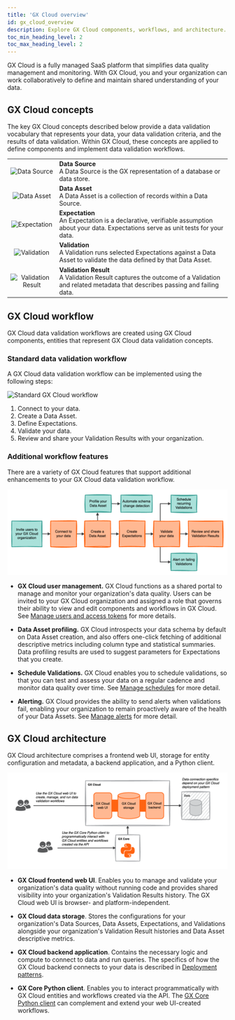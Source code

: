 ```yaml
---
title: 'GX Cloud overview'
id: gx_cloud_overview
description: Explore GX Cloud components, workflows, and architecture.
toc_min_heading_level: 2
toc_max_heading_level: 2
---
```


GX Cloud is a fully managed SaaS platform that simplifies data quality management and monitoring. With GX Cloud, you and your organization can work collaboratively to define and maintain shared understanding of your data.

## GX Cloud concepts

The key GX Cloud concepts described below provide a data validation vocabulary that represents your data, your data validation criteria, and the results of data validation. Within GX Cloud, these concepts are applied to define components and implement data validation workflows.

|  |  |
| :--: | :--- |
| <img src="/img/database_icon.svg" alt="Data Source" width="84px"/> | **Data Source**<br/>A Data Source is the GX representation of a database or data store. |
| <img src="/img/table_icon.svg" alt="Data Asset" width="84px"/> | **Data Asset**<br/>A Data Asset is a collection of records within a Data Source.  |
| <img src="/img/magnify_data_icon.svg" alt="Expectation" width="96px"/> | **Expectation**<br/>An Expectation is a declarative, verifiable assumption about your data. Expectations serve as unit tests for your data. |
| <img src="/img/gear_icon.svg" alt="Validation" width="84px"/> | **Validation**<br/>A Validation runs selected Expectations against a Data Asset to validate the data defined by that Data Asset. |
| <img src="/img/checklist_icon.svg" alt="Validation Result" width="84px"/> | **Validation Result**<br/>A Validation Result captures the outcome of a Validation and related metadata that describes passing and failing data. |

## GX Cloud workflow

GX Cloud data validation workflows are created using GX Cloud components, entities that represent GX Cloud data validation concepts.

### Standard data validation workflow

A GX Cloud data validation workflow can be implemented using the following steps:

![Standard GX Cloud workflow](./overview_images/gx_cloud_workflow.png)

1. Connect to your data.
2. Create a Data Asset.
3. Define Expectations.
4. Validate your data.
5. Review and share your Validation Results with your organization.


### Additional workflow features
There are a variety of GX Cloud features that support additional enhancements to your GX Cloud data validation workflow.

![GX Cloud workflow enhanced with product features](./overview_images/gx_cloud_workflow_enhanced.png)

* **GX Cloud user management.** GX Cloud functions as a shared portal to manage and monitor your organization's data quality. Users can be invited to your GX Cloud organization and assigned a role that governs their ability to view and edit components and workflows in GX Cloud. See [Manage users and access tokens](/cloud/users/manage_users.md) for more details.

* **Data Asset profiling.** GX Cloud introspects your data schema by default on Data Asset creation, and also offers one-click fetching of additional descriptive metrics including column type and statistical summaries. Data profiling results are used to suggest parameters for Expectations that you create.

* **Schedule Validations.** GX Cloud enables you to schedule validations, so that you can test and assess your data on a regular cadence and monitor data quality over time. See [Manage schedules](/cloud/schedules/manage_schedules.md) for more detail.

* **Alerting.** GX Cloud provides the ability to send alerts when validations fail, enabling your organization to remain proactively aware of the health of your Data Assets. See [Manage alerts](/cloud/alerts/manage_alerts.md) for more detail.




## GX Cloud architecture

GX Cloud architecture comprises a frontend web UI, storage for entity configuration and metadata, a backend application, and a Python client.

![GX Cloud architecture](./overview_images/gx_cloud_architecture.png)

* **GX Cloud frontend web UI**. Enables you to manage and validate your organization's data quality without running code and provides shared visibility into your organization's Validation Results history. The GX Cloud web UI is browser- and platform-independent.

* **GX Cloud data storage**. Stores the configurations for your organization's Data Sources, Data Assets, Expectations, and Validations alongside your organization's Validation Result histories and Data Asset descriptive metrics.

* **GX Cloud backend application**. Contains the necessary logic and compute to connect to data and run queries. The specifics of how the GX Cloud backend connects to your data is described in [Deployment patterns](/cloud/deploy/deployment_patterns.md).

* **GX Core Python client**. Enables you to interact programmatically with GX Cloud entities and workflows created via the API. The [GX Core Python client](/core/introduction/introduction.mdx) can complement and extend your web UI-created workflows.